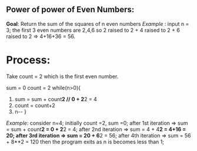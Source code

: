 ## Power of power of Even Numbers:

**Goal**: Return the sum of the squares of n even numbers
_Example_ : input n = 3;
the first 3 even numbers are 2,4,6
so 2 raised to 2 + 4 raised to 2 + 6 raised to 2
=> 4+16+36 = 56.

# Process:

Take count = 2 which is the first even number.

sum = 0
count = 2
while(n>0){

1. sum = sum + count**2 // 0 + 2**2 = 4
2. count = count+2
3. n--
   }

_Example_:
consider n=4;
initially count =2, sum =0;
after 1st iteration => sum = sum + count**2 = 0 + 2**2 = 4;
after 2nd iteration => sum = 4 + 4**2 = 4+16 = 20;
after 3rd iteration => sum = 20 + 6**2 = 56;
after 4th iteration => sum = 56 + 8**2 = 120
then the program exits as n is becomes less than 1;
